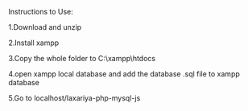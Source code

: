 Instructions to Use:

1.Download and unzip

2.Install xampp

3.Copy the whole folder to  C:\xampp\htdocs

4.open xampp local database and add the database .sql file to xampp database

5.Go to localhost/laxariya-php-mysql-js
